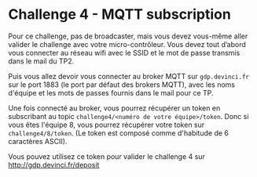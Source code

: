 # Challenge 4 - MQTT subscription

Pour ce challenge, pas de broadcaster, mais vous devez vous-même aller valider le challenge avec votre micro-contrôleur. Vous devez tout d’abord vous connecter au réseau wifi avec le SSID et le mot de passe transmis dans le mail du TP2.

Puis vous allez devoir vous connecter au broker MQTT sur ``gdp.devinci.fr`` sur le port 1883 (le port par défaut des brokers MQTT), avec les noms d'équipe et les mots de passes fournis dans le mail pour ce TP.

Une fois connecté au broker, vous pourrez récupérer un token en subscribant au topic ``challenge4/<numéro de votre équipe>/token``. Donc si vous êtes l'équipe 8, vous pourrez récupérer votre token sur ``challenge4/8/token``. (Le token est composé comme d'habitude de 6 caractères ASCII).

Vous pouvez utilisez ce token pour valider le challenge 4 sur http://gdp.devinci.fr/deposit

